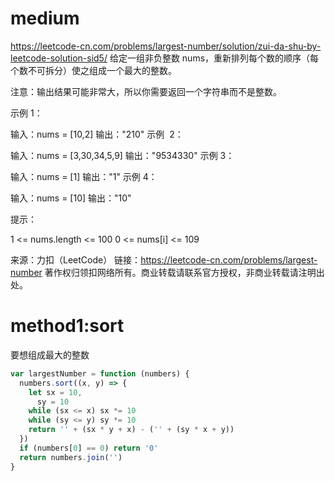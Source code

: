 # medium

https://leetcode-cn.com/problems/largest-number/solution/zui-da-shu-by-leetcode-solution-sid5/
给定一组非负整数 nums，重新排列每个数的顺序（每个数不可拆分）使之组成一个最大的整数。

注意：输出结果可能非常大，所以你需要返回一个字符串而不是整数。



示例 1：

输入：nums = [10,2]
输出："210"
示例  2：

输入：nums = [3,30,34,5,9]
输出："9534330"
示例 3：

输入：nums = [1]
输出："1"
示例 4：

输入：nums = [10]
输出："10"



提示：

1 <= nums.length <= 100
0 <= nums[i] <= 109

来源：力扣（LeetCode）
链接：https://leetcode-cn.com/problems/largest-number
著作权归领扣网络所有。商业转载请联系官方授权，非商业转载请注明出处。

# method1:sort

要想组成最大的整数

```js
var largestNumber = function (numbers) {
  numbers.sort((x, y) => {
    let sx = 10,
      sy = 10
    while (sx <= x) sx *= 10
    while (sy <= y) sy *= 10
    return '' + (sx * y + x) - ('' + (sy * x + y))
  })
  if (numbers[0] == 0) return '0'
  return numbers.join('')
}
```
